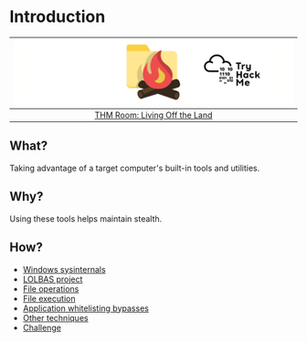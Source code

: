# Introduction

| ![Living Off the Land](../../_static/images/thm-land.png) |
|:--:|
| [THM Room: Living Off the Land](https://tryhackme.com/room/livingofftheland) |

## What?

Taking advantage of a target computer's built-in tools and utilities.

## Why?

Using these tools helps maintain stealth.

## How?

* [Windows sysinternals](sysinternals.md)
* [LOLBAS project](lolbas.md)
* [File operations](operations.md)
* [File execution](execution.md)
* [Application whitelisting bypasses](app-whitelisting.md)
* [Other techniques](other.md)
* [Challenge](astaroth.md)

